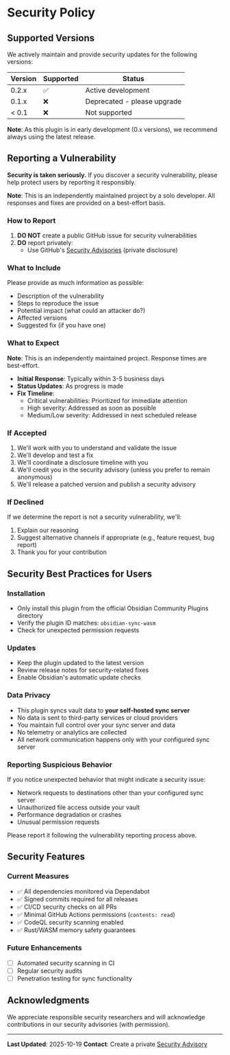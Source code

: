 # Security Policy

## Supported Versions

We actively maintain and provide security updates for the following versions:

| Version | Supported          | Status |
| ------- | ------------------ | ------ |
| 0.2.x   | :white_check_mark: | Active development |
| 0.1.x   | :x:                | Deprecated - please upgrade |
| < 0.1   | :x:                | Not supported |

**Note**: As this plugin is in early development (0.x versions), we recommend always using the latest release.

## Reporting a Vulnerability

**Security is taken seriously.** If you discover a security vulnerability, please help protect users by reporting it responsibly.

**Note**: This is an independently maintained project by a solo developer. All responses and fixes are provided on a best-effort basis.

### How to Report

1. **DO NOT** create a public GitHub issue for security vulnerabilities
2. **DO** report privately:
   - Use GitHub's [Security Advisories](https://github.com/TWDickson/ObsidianSyncWASM/security/advisories/new) (private disclosure)

### What to Include

Please provide as much information as possible:
- Description of the vulnerability
- Steps to reproduce the issue
- Potential impact (what could an attacker do?)
- Affected versions
- Suggested fix (if you have one)

### What to Expect

**Note**: This is an independently maintained project. Response times are best-effort.

- **Initial Response**: Typically within 3-5 business days
- **Status Updates**: As progress is made
- **Fix Timeline**:
  - Critical vulnerabilities: Prioritized for immediate attention
  - High severity: Addressed as soon as possible
  - Medium/Low severity: Addressed in next scheduled release

### If Accepted

1. We'll work with you to understand and validate the issue
2. We'll develop and test a fix
3. We'll coordinate a disclosure timeline with you
4. We'll credit you in the security advisory (unless you prefer to remain anonymous)
5. We'll release a patched version and publish a security advisory

### If Declined

If we determine the report is not a security vulnerability, we'll:
1. Explain our reasoning
2. Suggest alternative channels if appropriate (e.g., feature request, bug report)
3. Thank you for your contribution

## Security Best Practices for Users

### Installation
- Only install this plugin from the official Obsidian Community Plugins directory
- Verify the plugin ID matches: `obsidian-sync-wasm`
- Check for unexpected permission requests

### Updates
- Keep the plugin updated to the latest version
- Review release notes for security-related fixes
- Enable Obsidian's automatic update checks

### Data Privacy
- This plugin syncs vault data to **your self-hosted sync server**
- No data is sent to third-party services or cloud providers
- You maintain full control over your sync server and data
- No telemetry or analytics are collected
- All network communication happens only with your configured sync server

### Reporting Suspicious Behavior
If you notice unexpected behavior that might indicate a security issue:
- Network requests to destinations other than your configured sync server
- Unauthorized file access outside your vault
- Performance degradation or crashes
- Unusual permission requests

Please report it following the vulnerability reporting process above.

## Security Features

### Current Measures
- ✅ All dependencies monitored via Dependabot
- ✅ Signed commits required for all releases
- ✅ CI/CD security checks on all PRs
- ✅ Minimal GitHub Actions permissions (`contents: read`)
- ✅ CodeQL security scanning enabled
- ✅ Rust/WASM memory safety guarantees

### Future Enhancements
- [ ] Automated security scanning in CI
- [ ] Regular security audits
- [ ] Penetration testing for sync functionality

## Acknowledgments

We appreciate responsible security researchers and will acknowledge contributions in our security advisories (with permission).

---

**Last Updated**: 2025-10-19
**Contact**: Create a private [Security Advisory](https://github.com/TWDickson/ObsidianSyncWASM/security/advisories/new)
